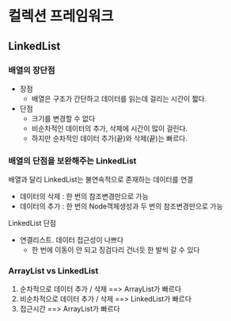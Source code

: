 # 컬렉션 프레임워크

## LinkedList

### 배열의 장단점
- 장점
  - 배열은 구조가 간단하고 데이터를 읽는데 걸리는 시간이 짧다.
- 단점
  - 크기를 변경할 수 없다
  - 비순차적인 데이터의 추가, 삭제에 시간이 많이 걸린다.
  - 하지만 순차적인 데이터 추가(끝)와 삭제(끝)는 빠르다.

### 배열의 단점을 보완해주는 LinkedList
배열과 달리 LinkedList는 불연속적으로 존재하는 데이터를 연결

- 데이터의 삭제 : 한 번의 참조변경만으로 가능
- 데이터의 추가 : 한 번의 Node객체생성과 두 번의 참조변경만으로 가능

LinkedList 단점
- 연결리스트. 데이터 접근성이 나쁘다
  - 한 번에 이동이 안 되고 징검다리 건너듯 한 발씩 갈 수 있다

### ArrayList vs LinkedList
1. 순차적으로 데이터 추가 / 삭제 ==> ArrayList가 빠르다
2. 비순차적으로 데이터 추가 / 삭제 ==> LinkedList가 빠르다
3. 접근시간 ==> ArrayList가 빠르다


